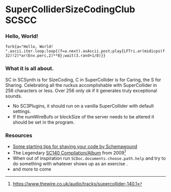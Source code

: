 # SuperColliderSizeCodingClub SCSCC

### Hello, World!
```supercollider
fork{a="Hello, World! ".ascii.iter.loop;loop{(f=a.next).asAscii.post;play{LFTri.ar(midicps(f-32)!2)*ar(Env.perc,2)**8};wait(3.rand+1/8)}}
```
### What it is all about.

SC in SCSynth is for SizeCoding, C in SuperCollider is for Caring, the S for Sharing.
Celebrating all the ruckus accomplishable with SuperCollider in 256 characters or less. Over 256 only ok if it generates truly exceptional sounds.

* No SC3Plugins, it should run on a vanilla SuperCollider with default settings.
* If the numWireBufs or blockSize of the server needs to be altered it should be set in the program.

### Resources 
* [Some starting tips for shaving your code by Schemawound](https://schemawound.com/2012/06/23/supercollider-tweets-background-tips/)
* The Legendary [SC140 Compilation/Album](https://supercollider.github.io/sc-140) from 2009[^1]
* When out of inspiration run ```SCDoc.documents.choose.path.help``` and try to do something with whatever shows up as an exercise .
* and more to come





[^1]: https://www.thewire.co.uk/audio/tracks/supercollider-140.1


